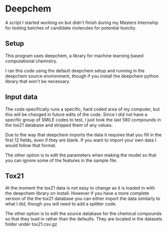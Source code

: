 # Deepchem
A script I started working on but didn't finish during my Masters Internship for testing batches of candidate molecules for potential toxicity.

## Setup
This program uses deepchem, a library for machine learning based computational chemistry.

I ran this code using the default deepchem setup and running in the deepchem source environment, though if you install the deepchem python library that won't be necessary.

## Input data
The code specifically runs a specific, hard coded area of my computer, but this will be changed in future edits of the code. Since I did not have a specific group of SMILE codes to test, I just took the last 580 compounds in the tox21 database and stripped them of any values.

Due to the way that deepchem imports the data it requires that you fill in the first 12 fields, even if they are blank. If you want to import your own data I would follow that format.

The other option is to edit the parameters when making the model so that you can ignore some of the features in the sample file.

## Tox21
At the moment the tox21 data is not easy to change as it is loaded in with the deepchem library on install. However if you have a more complete version of the the tox21 database you can either import the data similarly to what I did, though you will need to add a splitter code.

The other option is to edit the source database for the chemical compounds so that they load in rather than the defaults. They are located in the datasets folder under tox21.csv.gz
